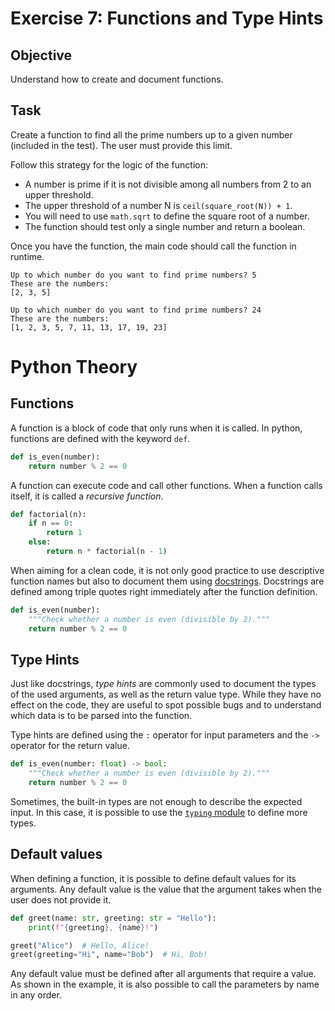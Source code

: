 # Exercise 7: Functions and Type Hints

## Objective
Understand how to create and document functions.

## Task

Create a function to find all the prime numbers up to a given number (included in the test).
The user must provide this limit.

Follow this strategy for the logic of the function:

- A number is prime if it is not divisible among all numbers from 2 to an upper threshold.
- The upper threshold of a number N is `ceil(square_root(N)) + 1`.
- You will need to use `math.sqrt` to define the square root of a number.
- The function should test only a single number and return a boolean.

Once you have the function, the main code should call the function in runtime.

````
Up to which number do you want to find prime numbers? 5
These are the numbers:
[2, 3, 5]

Up to which number do you want to find prime numbers? 24
These are the numbers:
[1, 2, 3, 5, 7, 11, 13, 17, 19, 23]
````

# Python Theory

## Functions

A function is a block of code that only runs when it is called.
In python, functions are defined with the keyword `def`.

```python
def is_even(number):
    return number % 2 == 0
```

A function can execute code and call other functions.
When a function calls itself, it is called a _recursive function_.

```python
def factorial(n):
    if n == 0:
        return 1
    else:
        return n * factorial(n - 1)
```

When aiming for a clean code, it is not only good practice to use descriptive function names but also to document them using [docstrings](https://peps.python.org/pep-0257/#what-is-a-docstring).
Docstrings are defined among triple quotes right immediately after the function definition.

```python
def is_even(number):
    """Check whether a number is even (divisible by 2)."""
    return number % 2 == 0
```

## Type Hints

Just like docstrings, _type hints_ are commonly used to document the types of the used arguments, as well as the return value type.
While they have no effect on the code, they are useful to spot possible bugs and to understand which data is to be parsed into the function.

Type hints are defined using the `:` operator for input parameters and the `->` operator for the return value.

```python
def is_even(number: float) -> bool:
    """Check whether a number is even (divisible by 2)."""
    return number % 2 == 0
```

Sometimes, the built-in types are not enough to describe the expected input.
In this case, it is possible to use the [`typing` module](https://docs.python.org/3/library/typing.html#typing-support-for-type-hints) to define more types.

## Default values

When defining a function, it is possible to define default values for its arguments.
Any default value is the value that the argument takes when the user does not provide it.

```python
def greet(name: str, greeting: str = "Hello"):
    print(f"{greeting}, {name}!")

greet("Alice")  # Hello, Alice!
greet(greeting="Hi", name="Bob")  # Hi, Bob!
```

Any default value must be defined after all arguments that require a value.
As shown in the example, it is also possible to call the parameters by name in any order.
